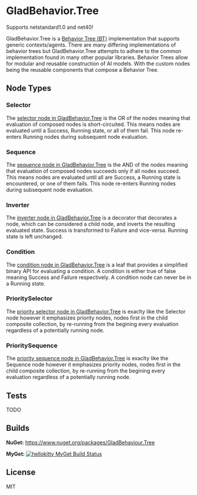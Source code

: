 # GladBehavior.Tree

Supports netstandard1.0 and net40!

GladBehavior.Tree is a [Behavior Tree (BT)](https://en.wikipedia.org/wiki/Behavior_tree_(artificial_intelligence,_robotics_and_control)) implementation that supports generic contexts/agents. There are many differing implementations of behavior trees but GladBehavior.Tree attempts to adhere to the common implementation found in many other popular libraries. Behavior Trees allow for modular and reusable construction of AI models. With the custom nodes being the reusable components that compose a Behavior Tree.

## Node Types

### Selector

The [selector node in GladBehavior.Tree](https://github.com/HelloKitty/GladBehavior.Tree/blob/master/src/GladBehaviour.Tree/Nodes/Composite/SelectorTreeNode.cs) is the OR of the nodes meaning that evaluation of composed nodes is short-circuited. This means nodes are evaluated until a Success, Running state, or all of them fail. This node re-enters Running nodes during subsequent node evaluation.

### Sequence

The [sequence node in GladBehavior.Tree](https://github.com/HelloKitty/GladBehavior.Tree/blob/master/src/GladBehaviour.Tree/Nodes/Composite/SequenceTreeNode.cs) is the AND of the nodes meaning that evaluation of composed nodes succeeds only if all nodes succeed. This means nodes are evaluated until all are Success, a Running state is encountered, or one of them fails. This node re-enters Running nodes during subsequent node evaluation.

### Inverter

The [inverter node in GladBehavior.Tree](https://github.com/HelloKitty/GladBehavior.Tree/blob/master/src/GladBehaviour.Tree/Nodes/Decorator/InverterTreeNode.cs) is a decorator that decorates a node, which can be considered a child node, and inverts the resulting evaluated state. Success is transformed to Failure and vice-versa. Running state is left unchanged.

### Condition

The [condition node in GladBehavior.Tree](https://github.com/HelloKitty/GladBehavior.Tree/blob/master/src/GladBehaviour.Tree/Nodes/Leafs/ConditionTreeNode.cs) is a leaf that provides a simplified binary API for evaluating a condition. A condition is either true of false meaning Success and Failure respectively. A condition node can never be in a Running state.

### PrioritySelector

The [priority selector node in GladBehavior.Tree](https://github.com/HelloKitty/GladBehavior.Tree/blob/master/src/GladBehaviour.Tree/Nodes/Composite/PrioritySelectorTreeNode.cs) is exaclty like the Selector node however it emphasizes priority nodes, nodes first in the child composite collection, by re-running from the begining every evaluation regardless of a potentially running node.

### PrioritySequence

The [priority sequence node in GladBehavior.Tree](https://github.com/HelloKitty/GladBehavior.Tree/blob/master/src/GladBehaviour.Tree/Nodes/Composite/PrioritySequenceTreeNode.cs) is exaclty like the Sequence node however it emphasizes priority nodes, nodes first in the child composite collection, by re-running from the begining every evaluation regardless of a potentially running node.

## Tests

TODO

## Builds

**NuGet:** https://www.nuget.org/packages/GladBehaviour.Tree

**MyGet:** [![hellokitty MyGet Build Status](https://www.myget.org/BuildSource/Badge/hellokitty?identifier=21927a8e-4d7e-4f19-b509-ec35f9ea739f)](https://www.myget.org/)

## License

MIT
